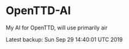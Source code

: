 # OpenTTD-AI
My AI for OpenTTD, will use primarily air

Latest backup: Sun Sep 29 14:40:01 UTC 2019
